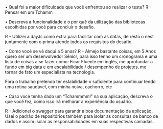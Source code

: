 • Qual foi a maior dificuldade que você enfrentou ao realizar o teste?
R - Pensar em um Tchamm

• Descreva a funcionalidade e o por quê da utilização das bibliotecas
escolhidas por você para concluir o desafio.

R - Utilizei a dayJs como extra para facilitar com as datas, de resto o nest juntamente com o prima atende todos os requisitos do desafio.

• Como você se vê daqui a 5 anos?
R - Almejo bastante coisas, em 5 Anos quero ser um desenvolvedor Sênior, para isso tenho um cronograma e uma lista de coisas a se fazer como:
Ficar Fluente em inglês, me aprofundar a fundo em big data e em escalabilidade / desempenho de projetos, me tornar de fato um especialista na tecnologia.

Fora o trabalho pretendo ter estabilidade o suficiente para continuar tendo uma rotina saudável, com minha noiva, cachorro, etc

• Caso você tenha dado um “Tchammmm!” na sua aplicação, descreva o
que você fez, como isso irá melhorar a experiência do usuário.

R - Adicionei o swagger para garantir a boa documentação da aplicação, Usei o padrão de repositórios também para isolar as consultas de banco de dados e assim isolar as responsabilidades em suas respectivas camadas.
